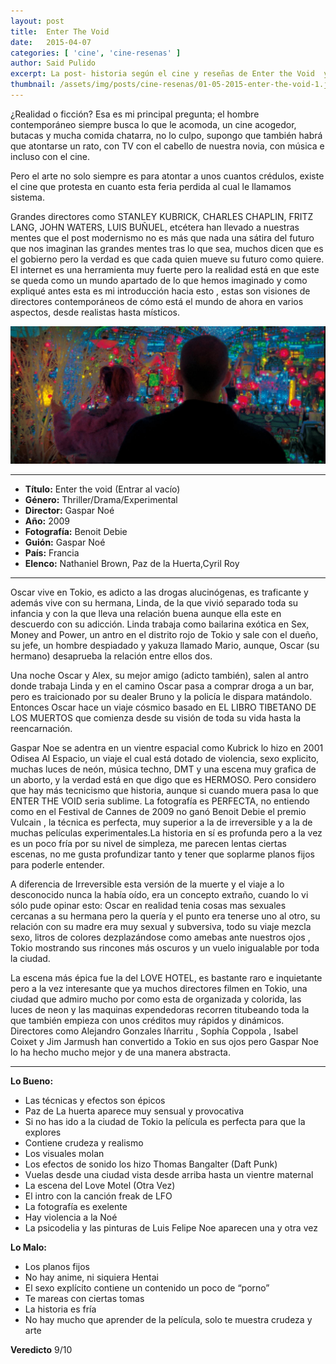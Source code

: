 ```yaml
---
layout: post
title:  Enter The Void
date:   2015-04-07
categories: [ 'cine', 'cine-resenas' ]
author: Said Pulido
excerpt: La post- historia según el cine y reseñas de Enter the Void  y La Naranja Mecánica  [sujeto a spoilers]
thumbnail: /assets/img/posts/cine-resenas/01-05-2015-enter-the-void-1.jpg
---
```


¿Realidad o ficción? Esa es mi principal pregunta; el hombre contemporáneo siempre busca lo que le acomoda, un cine acogedor, butacas y mucha comida chatarra, no lo culpo, supongo que también habrá que atontarse un rato, con TV con el cabello de nuestra novia, con música e incluso con el cine.

Pero el arte no solo siempre es para atontar a unos cuantos crédulos, existe el cine que protesta en cuanto esta feria perdida al cual le llamamos sistema.

Grandes directores como STANLEY KUBRICK, CHARLES CHAPLIN, FRITZ LANG, JOHN WATERS, LUIS BUÑUEL, etcétera han llevado a nuestras mentes que el post modernismo no es más que nada una sátira del futuro que nos imaginan las grandes mentes tras lo que sea, muchos dicen que es el gobierno pero la verdad es que cada quien mueve su futuro como quiere. El internet es una herramienta muy fuerte pero la realidad está en que este se queda como un mundo apartado de lo que hemos imaginado y como expliqué antes esta es mi introducción hacia esto , estas son visiones de directores contemporáneos de cómo está el mundo de ahora en varios aspectos, desde realistas hasta místicos.

![Enter the Void](/assets/img/posts/cine-resenas/01-05-2015-enter-the-void-1.jpg)

<hr>

* __Título:__ Enter the void (Entrar al vacío)
* __Género:__ Thriller/Drama/Experimental 
* __Director:__ Gaspar Noé
* __Año:__ 2009
* __Fotografía:__ Benoit Debie
* __Guión:__ Gaspar Noé
* __País:__ Francia
* __Elenco:__ Nathaniel Brown, Paz de la Huerta,Cyril Roy 

<hr>

Oscar vive en Tokio, es adicto a las drogas alucinógenas, es traficante y además vive con su hermana, Linda,  de la que vivió separado toda su infancia y con la que lleva una relación buena aunque ella este en descuerdo con su adicción. Linda trabaja como bailarina exótica en Sex, Money and Power, un antro en el distrito rojo de Tokio y sale con el dueño, su jefe, un hombre despiadado y yakuza llamado Mario, aunque, Oscar (su hermano) desaprueba la relación entre ellos dos. 

Una noche Oscar y Alex, su mejor amigo (adicto también), salen al antro donde trabaja Linda y en el camino Oscar pasa a comprar droga a un bar, pero es traicionado por su dealer Bruno y la policía le dispara matándolo. Entonces Oscar hace un viaje cósmico basado en EL LIBRO TIBETANO DE LOS MUERTOS que comienza desde su visión de toda su vida hasta la reencarnación.

Gaspar Noe se adentra en un vientre espacial como Kubrick lo hizo en 2001 Odisea Al Espacio, un viaje el cual está dotado de violencia, sexo explicito, muchas luces de neón, música techno, DMT y una escena muy grafica de un aborto, y la verdad está en que digo que es HERMOSO. Pero considero que hay más tecnicismo que historia, aunque si cuando muera pasa lo que ENTER THE VOID seria sublime. La fotografía es PERFECTA, no entiendo como en el Festival de Cannes de 2009 no ganó Benoit Debie el premio Vulcain , la técnica es perfecta, muy superior a la de irreversible y a la de muchas películas experimentales.La historia en sí es profunda pero a la vez es un poco fría por su nivel de simpleza, me parecen lentas ciertas escenas, no me gusta profundizar tanto y tener que soplarme planos fijos para poderle entender. 

A diferencia de Irreversible esta versión de la muerte y el viaje a lo desconocido nunca la había oído, era un concepto extraño, cuando lo vi sólo pude opinar esto: Oscar en realidad tenia cosas mas sexuales cercanas a su hermana pero la quería y el punto era tenerse uno al otro, su relación con su madre era muy sexual y subversiva, todo su viaje mezcla sexo, litros de colores dezplazándose como amebas ante nuestros ojos , Tokio mostrando sus rincones más oscuros y un vuelo inigualable por toda la ciudad. 

La escena más épica fue la del LOVE HOTEL, es bastante raro e inquietante pero a la vez interesante que ya muchos directores filmen en Tokio, una ciudad que admiro mucho por como esta de organizada y colorida, las luces de neon y las maquinas expendedoras recorren titubeando toda la que también empieza con unos créditos muy rápidos y dinámicos. Directores como Alejandro Gonzales Iñarritu , Sophía Coppola , Isabel Coixet y Jim Jarmush han convertido a Tokio en sus ojos pero Gaspar Noe lo ha hecho mucho mejor y de una manera abstracta.

<hr>

**Lo Bueno:**

* Las técnicas y efectos son épicos
* Paz de La huerta aparece muy sensual y provocativa
* Si no has ido a la ciudad de Tokio la película es perfecta para que la explores
* Contiene crudeza y realismo
* Los visuales molan
* Los efectos de sonido los hizo Thomas Bangalter (Daft Punk)
* Vuelas desde una ciudad vista desde arriba hasta un vientre maternal
* La escena del Love Motel (Otra Vez)
* El intro con la canción freak de LFO
* La fotografía es exelente
* Hay violencia a la Noé
* La psicodelia y las pinturas de Luis Felipe Noe aparecen una y otra vez

**Lo Malo:**

* Los planos fijos
* No hay anime, ni siquiera Hentai
* El sexo explícito contiene un contenido un poco de “porno”
* Te mareas con ciertas tomas
* La historia es fría
* No hay mucho que aprender de la película, solo te muestra crudeza y arte

**Veredicto** 9/10
